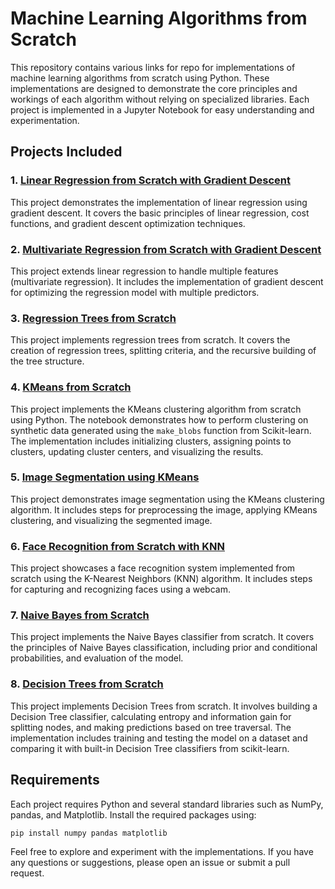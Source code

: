 

# Machine Learning Algorithms from Scratch

This repository contains various links for repo for implementations of machine learning algorithms from scratch using Python. These implementations are designed to demonstrate the core principles and workings of each algorithm without relying on specialized libraries. Each project is implemented in a Jupyter Notebook for easy understanding and experimentation.

## Projects Included

### 1. [Linear Regression from Scratch with Gradient Descent](https://github.com/xgagandeep/Linear-Regression-from-scratch-with-gradient-descent)
This project demonstrates the implementation of linear regression using gradient descent. It covers the basic principles of linear regression, cost functions, and gradient descent optimization techniques.

### 2. [Multivariate Regression from Scratch with Gradient Descent](https://github.com/xgagandeep/Multivariate-Regression-from-scratch-with-Gradient-descent)
This project extends linear regression to handle multiple features (multivariate regression). It includes the implementation of gradient descent for optimizing the regression model with multiple predictors.

### 3. [Regression Trees from Scratch](https://github.com/xgagandeep/Regression-Trees-from-Scratch)
This project implements regression trees from scratch. It covers the creation of regression trees, splitting criteria, and the recursive building of the tree structure.

### 4. [KMeans from Scratch](https://github.com/xgagandeep/KMeans-from-scratch)
This project implements the KMeans clustering algorithm from scratch using Python. The notebook demonstrates how to perform clustering on synthetic data generated using the `make_blobs` function from Scikit-learn. The implementation includes initializing clusters, assigning points to clusters, updating cluster centers, and visualizing the results.

### 5. [Image Segmentation using KMeans](https://github.com/xgagandeep/Image-Segmentation-using-kmeans)
This project demonstrates image segmentation using the KMeans clustering algorithm. It includes steps for preprocessing the image, applying KMeans clustering, and visualizing the segmented image.

### 6. [Face Recognition from Scratch with KNN](https://github.com/xgagandeep/Face-Recognition-from-Scratch-with-knn)
This project showcases a face recognition system implemented from scratch using the K-Nearest Neighbors (KNN) algorithm. It includes steps for capturing and recognizing faces using a webcam.

### 7. [Naive Bayes from Scratch](https://github.com/xgagandeep/Naive-Bayes-from-Scratch)
This project implements the Naive Bayes classifier from scratch. It covers the principles of Naive Bayes classification, including prior and conditional probabilities, and evaluation of the model.

### 8. [Decision Trees from Scratch](https://github.com/xgagandeep/Decision-Trees-from-Scratch)
This project implements Decision Trees from scratch. It involves building a Decision Tree classifier, calculating entropy and information gain for splitting nodes, and making predictions based on tree traversal. The implementation includes training and testing the model on a dataset and comparing it with built-in Decision Tree classifiers from scikit-learn.





## Requirements

Each project requires Python and several standard libraries such as NumPy, pandas, and Matplotlib. Install the required packages using:
```bash
pip install numpy pandas matplotlib
```

Feel free to explore and experiment with the implementations. If you have any questions or suggestions, please open an issue or submit a pull request.

